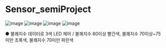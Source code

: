 # Sensor_semiProject

![image](https://github.com/user-attachments/assets/4222b0c8-c784-4e88-bcf8-836f7227ca6a)
![image](https://github.com/user-attachments/assets/167d193a-70fc-4816-a816-ca163879be00)
![image](https://github.com/user-attachments/assets/f3741e59-c8f7-40bd-a483-0669a116987f)
![image](https://github.com/user-attachments/assets/54e54719-85d1-432f-8c71-36c0ced0e66a)

● 불쾌지수 데이터로 3색 LED 제어 / 불쾌지수 80이상 빨간색, 불쾌지수 70이상~75미만 초록색, 불쾌지수 70미만 파란색

